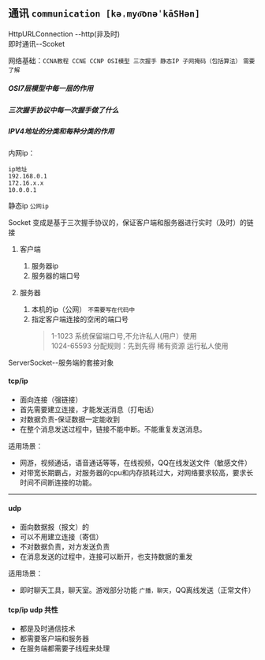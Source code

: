 ## 通讯 `communication [kəˌmyo͞onəˈkāSHən]`

HttpURLConnection --http(非及时)<br>
即时通讯--Scoket

网络基础：`CCNA教程 CCNE CCNP OSI模型 三次握手 静态IP 子网掩码（包括算法）` `需要了解`

##### OSI7层模型中每一层的作用

##### 三次握手协议中每一次握手做了什么

##### IPV4地址的分类和每种分类的作用

内网ip：
```$xslt
ip地址
192.168.0.1
172.16.x.x
10.0.0.1
```
静态ip `公网ip`

Socket 变成是基于三次握手协议的，保证客户端和服务器进行实时（及时）的链接

1. 客户端
   1. 服务器ip
   2. 服务器的端口号
   
2. 服务器
   1. 本机的ip（公网） `不需要写在代码中`
   2. 指定客户端连接的空闲的端口号
      > 1-1023 系统保留端口号,不允许私人(用户）使用<br>
      1024-65593 分配规则：先到先得 稀有资源 运行私人使用
      
ServerSocket--服务端的套接对象



#### tcp/ip
* 面向连接（强链接）
* 首先需要建立连接，才能发送消息（打电话）
* 对数据负责-保证数据一定能收到
* 在整个消息发送过程中，链接不能中断。不能重复发送消息。

适用场景：
* 网游，视频通话，语音通话等等，在线视频，QQ在线发送文件（敏感文件）
* 对带宽长期霸占，对服务器的cpu和内存损耗过大，对网络要求较高，要求长时间不间断连接的功能。

---

#### udp
* 面向数据报（报文）的
* 可以不用建立连接（寄信）
* 不对数据负责，对方发送负责
* 在消息发送的过程中，连接可以断开，也支持数据的重发

适用场景：
* 即时聊天工具，聊天室。游戏部分功能 `广播，聊天`，QQ离线发送（正常文件）

#### tcp/ip udp 共性
* 都是及时通信技术
* 都需要客户端和服务器
* 在服务端都需要子线程来处理